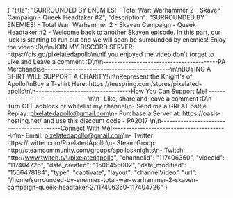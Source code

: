 {
    "title": "SURROUNDED BY ENEMIES! - Total War: Warhammer 2 - Skaven Campaign - Queek Headtaker #2",
    "description": "SURROUNDED BY ENEMIES! - Total War: Warhammer 2 - Skaven Campaign - Queek Headtaker #2 - Welcome back to another Skaven episode. In this part, our luck is starting to run out and we will soon be surrounded by enemies! Enjoy the video :D\n\nJOIN MY DISCORD SERVER: https:\/\/dis.gd\/pixelatedapollo\n\nIf you enjoyed the video don't forget to Like and Leave a comment :D\n\n-----------------------------------------PA Merchandise---------------------------------------------\n\nBUYING A SHIRT WILL SUPPORT A CHARITY!\n\nRepresent the Knight's of Apollo!\nBuy a T-shirt Here: https:\/\/teespring.com\/stores\/pixelated-apollo\n\n----------------------------------How You Can Support Me! -----------------------------------\n\n- Like, share and leave a comment :D\n- Turn OFF adblock or whitelist my channel\n- Send me a GREAT battle Replay: pixelatedapollo@gmail.com\n- Purchase a Server at: https:\/\/oasis-hosting.net\/ and use this discount code - PA2017 \n\n------------------------------------------Connect With Me!-----------------------------------------\n\n- Email: pixelatedapollo@gmail.com\n- Twitter: https:\/\/twitter.com\/PixelatedApollo\n- Steam Group:  http:\/\/steamcommunity.com\/groups\/apollosknights\n- Twitch: http:\/\/www.twitch.tv\/pixelatedapollo",
    "channelid": "117406360",
    "videoid": "117404726",
    "date_created": "1506456002",
    "date_modified": "1506478184",
    "type": "captivate",
    "layout": "channelVideo",
    "url": "\/home\/surrounded-by-enemies-total-war-warhammer-2-skaven-campaign-queek-headtaker-2\/117406360-117404726"
}